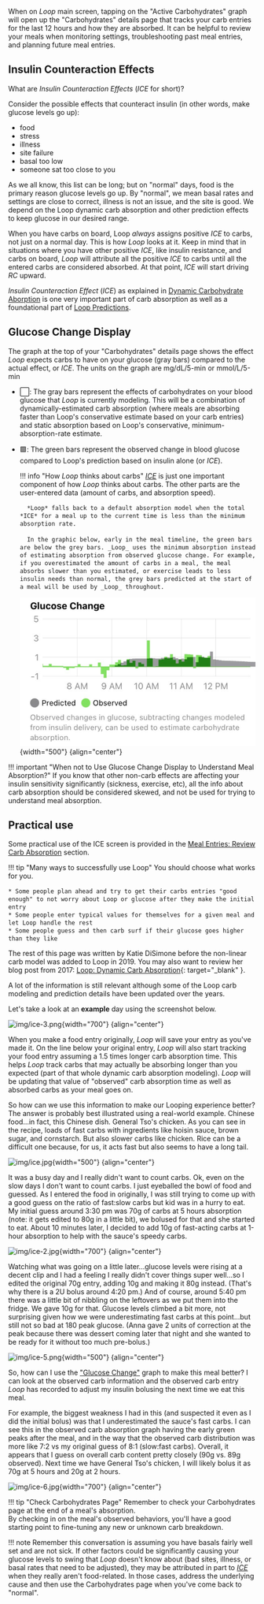 When on *Loop* main screen, tapping on the "Active Carbohydrates" graph will open up the "Carbohydrates" details page that tracks your carb entries for the last 12 hours and how they are absorbed.
It can be helpful to review your meals when monitoring settings, troubleshooting past meal entries, and planning future meal entries.

## Insulin Counteraction Effects

What are *Insulin Counteraction Effects* (*ICE* for short)?

Consider the possible effects that counteract insulin (in other words, make glucose levels go up):

* food
* stress
* illness
* site failure
* basal too low
* someone sat too close to you

As we all know, this list can be long; but on "normal" days, food is the primary reason glucose levels go up. By "normal", we mean basal rates and settings are close to correct, illness is not an issue, and the site is good. We depend on the Loop dynamic carb absorption and other prediction effects to keep glucose in our desired range.

When you have carbs on board, Loop _always_ assigns positive _ICE_ to carbs, not just on a normal day. 
This is how _Loop_ looks at it. 
Keep in mind that in situations where you have other positive _ICE_, like insulin resistance, and carbs on board, _Loop_ will attribute all the positive _ICE_ to carbs until all the entered carbs are considered absorbed. 
At that point, _ICE_ will start driving _RC_ upward.

*Insulin Counteraction Effect* (*ICE*) as explained in [Dynamic Carbohydrate Aborption](../algorithm/prediction.md#dynamic-carbohydrate-absorption) is one very important part of carb absorption as well as a foundational part of [Loop Predictions](../algorithm/prediction.md).

## Glucose Change Display

 The graph at the top of your "Carbohydrates" details page shows the effect *Loop* expects carbs to have on your glucose (gray bars) compared to the actual effect, or *ICE*. The units on the graph are mg/dL/5-min or mmol/L/5-min

- ⬜️: The gray bars represent the effects of carbohydrates on your blood glucose that *Loop* is currently modeling. This will be a combination of dynamically-estimated carb absorption (where meals are absorbing faster than Loop's conservative estimate based on your carb entries) and static absorption based on Loop's conservative, minimum-absorption-rate estimate.  
- 🟩: The green bars represent the observed change in blood glucose compared to Loop's prediction based on insulin alone (or *ICE*).

    !!! info "How *Loop* thinks about carbs" 
        [*ICE*](#insulin-counteraction-effects) is just one important component of how *Loop* thinks about carbs. The other parts are the user-entered data (amount of carbs, and absorption speed).
        
        *Loop* falls back to a default absorption model when the total *ICE* for a meal up to the current time is less than the minimum absorption rate.
        
        In the graphic below, early in the meal timeline, the green bars are below the grey bars. _Loop_ uses the minimum absorption instead of estimating absorption from observed glucose change. For example, if you overestimated the amount of carbs in a meal, the meal absorbs slower than you estimated, or exercise leads to less insulin needs than normal, the grey bars predicted at the start of a meal will be used by _Loop_ throughout. 

    ![image of ice screen](img/ice-meal-example.svg){width="500"}
    {align="center"}

!!! important "When not to Use Glucose Change Display to Understand Meal Absorption?"
    If you know that other non-carb effects are affecting your insulin sensitivity significantly (sickness, exercise, etc), all the info about carb absorption should be considered skewed, and not be used for trying to understand meal absorption.
        
## Practical use

Some practical use of the ICE screen is provided in the [Meal Entries: Review Carb Absorption](carbs.md#review-carb-absorption) section.

!!! tip "Many ways to successfully use Loop"
    You should choose what works for you.

    * Some people plan ahead and try to get their carbs entries "good enough" to not worry about Loop or glucose after they make the initial entry
    * Some people enter typical values for themselves for a given meal and let Loop handle the rest
    * Some people guess and then carb surf if their glucose goes higher than they like

The rest of this page was written by Katie DiSimone before the non-linear carb model was added to Loop in 2019. You may also want to review her blog post from 2017: [Loop: Dynamic Carb Absorption](http://seemycgm.com/2017/07/25/loop-dynamic-carb-absorption/){: target="_blank" }.

A lot of the information is still relevant although some of the Loop carb modeling and prediction details have been updated over the years.

Let's take a look at an **example** day using the screenshot below.  

![img/ice-3.png](img/ice-3.png){width="700"}
{align="center"}

When you make a food entry originally, *Loop* will save your entry as you've made it.  On the line below your original entry, *Loop* will also start tracking your food entry assuming a 1.5 times longer carb absorption time.  This helps *Loop* track carbs that may actually be absorbing longer than you expected (part of that whole dynamic carb absorption modeling).  *Loop* will be updating that value of "observed" carb absorption time as well as absorbed carbs as your meal goes on.

So how can we use this information to make our Looping experience better?  The answer is probably best illustrated using a real-world example.  Chinese food...in fact, this Chinese dish.  General Tso's chicken.  As you can see in the recipe, loads of fast carbs with ingredients like hoisin sauce, brown sugar, and cornstarch.  But also slower carbs like chicken.  Rice can be a difficult one because, for us, it acts fast but also seems to have a long tail.

![img/ice.jpg](img/ice.jpg){width="500"}
{align="center"}

It was a busy day and I really didn't want to count carbs.  Ok, even on the slow days I don't want to count carbs.  I just eyeballed the bowl of food and guessed.  As I entered the food in originally, I was still trying to come up with a good guess on the ratio of fast:slow carbs but kid was in a hurry to eat.  My initial guess around 3:30 pm was 70g of carbs at 5 hours absorption (note: it gets edited to 80g in a little bit), we bolused for that and she started to eat.  About 10 minutes later, I decided to add 10g of fast-acting carbs at 1-hour absorption to help with the sauce's speedy carbs.

![img/ice-2.jpg](img/ice-2.jpg){width="700"}
{align="center"}

Watching what was going on a little later...glucose levels were rising at a decent clip and I had a feeling I really didn't cover things super well...so I edited the original 70g entry, adding 10g and making it 80g instead.  (That's why there is a 2U bolus around 4:20 pm.)  And of course, around 5:40 pm there was a little bit of nibbling on the leftovers as we put them into the fridge.  We gave 10g for that.  Glucose levels climbed a bit more, not surprising given how we were underestimating fast carbs at this point...but still not so bad at 180 peak glucose.  (Anna gave 2 units of correction at the peak because there was dessert coming later that night and she wanted to be ready for it without too much pre-bolus.)

![img/ice-5.png](img/ice-5.png){width="500"}
{align="center"}

So, how can I use the ["Glucose Change"](#glucose-change-display)  graph to make this meal better?  I can look at the observed carb information and the observed carb entry *Loop* has recorded to adjust my insulin bolusing the next time we eat this meal.

For example, the biggest weakness I had in this (and suspected it even as I did the initial bolus) was that I underestimated the sauce's fast carbs.  I can see this in the observed carb absorption graph having the early green peaks after the meal, and in the way that the observed carb distribution was more like 7:2 vs my original guess of 8:1 (slow:fast carbs).  Overall, it appears that I guess on overall carb content pretty closely (90g vs. 89g observed).  Next time we have General Tso's chicken, I will likely bolus it as 70g at 5 hours and 20g at 2 hours.

![img/ice-6.jpg](img/ice-6.jpg){width="700"}
{align="center"}

!!! tip "Check Carbohydrates Page"
    Remember to check your Carbohydrates page at the end of a meal's absorption.   
    By checking in on the meal's observed behaviors, you'll have a good starting point to fine-tuning any new or unknown carb breakdown.

!!! note 
    Remember this conversation is assuming you have basals fairly well set and are not sick.  If other factors could be significantly causing your glucose levels to swing that *Loop* doesn't know about (bad sites, illness, or basal rates that need to be adjusted), they may be attributed in part to [*ICE*](#insulin-counteraction-effects) when they really aren't food-related.  In those cases, address the underlying cause and then use the Carbohydrates page when you've come back to "normal".
